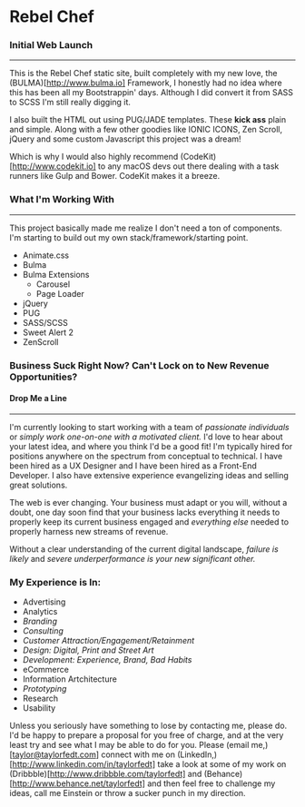 # Rebel Chef 
### Initial Web Launch
----
This is the Rebel Chef static site, built completely with my new love, the  (BULMA)[http://www.bulma.io] Framework, I honestly had no idea where this has been all my Bootstrappin' days. Although I did convert it from SASS to SCSS I'm still really digging it. 

I also built the HTML out using PUG/JADE templates. These **kick ass** plain and simple. Along with a few other goodies like IONIC ICONS, Zen Scroll, jQuery and some custom Javascript this project was a dream!

Which is why I would also highly recommend (CodeKit)[http://www.codekit.io] to any macOS devs out there dealing with a task runners like Gulp and Bower. CodeKit makes it a breeze. 


### What I'm Working With
----
This project basically made me realize I don't need a ton of components. I'm starting to build out my own stack/framework/starting point. 

- Animate.css
- Bulma
- Bulma Extensions
    - Carousel
    - Page Loader
- jQuery
- PUG
- SASS/SCSS
- Sweet Alert 2
- ZenScroll

### Business Suck Right Now? Can't Lock on to New Revenue Opportunities?
#### Drop Me a Line
----
I'm currently looking to start working with a team of _passionate individuals_ or _simply work one-on-one with a motivated client._ I'd love to hear about your latest idea, and where you think I'd be a good fit! I'm typically hired for positions anywhere on the spectrum from conceptual to technical. I have been hired as a UX Designer and I have been hired as a Front-End Developer. I also have extensive experience evangelizing ideas and selling great solutions. 

The web is ever changing. Your business must adapt or you will, without a doubt, one day soon find that your business lacks everything it needs to properly keep its current business engaged and *everything  else* needed to properly harness new streams of revenue. 

Without a clear understanding of the current digital landscape, _failure is likely_ and _severe underperformance is your new significant other._ 

### My Experience is In:
- Advertising
- Analytics
- *Branding* 
- *Consulting*
- *Customer Attraction/Engagement/Retainment*
- *Design: Digital, Print and Street Art*
- *Development: Experience, Brand, Bad Habits*
- eCommerce
- Information Artchitecture
- *Prototyping*
- Research
- Usability

Unless you seriously have something to lose by contacting me, please do. I'd be happy to prepare a proposal for you free of charge, and at the very least try and see what I may be able to do for you. Please (email me,)[taylor@taylorfedt.com] connect with me on (LinkedIn,)[http://www.linkedin.com/in/taylorfedt] take a look at some of my work on (Dribbble)[http://www.dribbble.com/taylorfedt] and (Behance)[http://www.behance.net/taylorfedt] and then feel free to challenge my ideas, call me Einstein or throw a sucker punch in my direction. 
